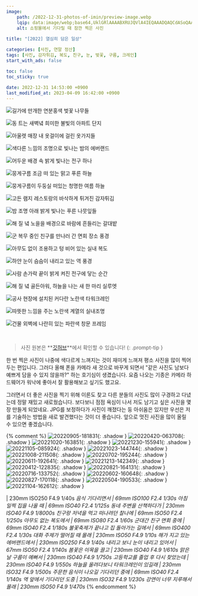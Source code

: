 ```yaml
---
image:
    path: /2022-12-31-photos-of-imin/preview-image.webp
    lqip: data:image/webp;base64,UklGRlAAAABXRUJQVlA4IEQAAADQAQCdASoQAAgAAgA0JZQCdAD0tNvXgAD++yUU4/HtnDOizij1uz6dfZTsypE5KvKr20uztM+CbrkMAgjCLe9cNkIAAA==
    alt: 쇼핑몰에서 기다릴 때 잠깐 찍은 사진
    
title: "[2022] 열심히 담은 일상"

categories: [사진, 연말 정산]
tags: [사진, 감자튀김, 복도, 친구, 눈, 벚꽃, 구름, 크레인]
start_with_ads: false

toc: false
toc_sticky: true
 
date: 2022-12-31 14:53:00 +0900
last_modified_at: 2023-04-09 16:42:00 +0900
---
```


![길가에 만개한 연분홍색 벚꽃 나무들](/photo/20220412_122835.webp)

![동 트는 새벽녘 희미한 불빛의 아파트 단지](/photo/20220420_063708.webp)

![아울렛 매장 내 옷걸이에 걸린 옷가지들](/photo/20220605_121958.webp)

![색다른 느낌의 조명으로 빛나는 밤의 에버랜드](/photo/20220611_192641.webp)

![어두운 배경 속 밝게 빛나는 전구 하나](/photo/20220702_195244.webp)

![뭉게구름 조금 떠 있는 맑고 푸른 하늘](/photo/20220716_133752.webp)

![뭉게구름이 두둥실 떠있는 청명한 여름 하늘](/photo/20220821_164131.webp)

![고든 램지 레스토랑의 바삭하게 튀겨진 감자튀김](/photo/20220905_181831.webp)

![밤 조명 아래 밝게 빛나는 푸른 나뭇잎들](/photo/20221008_211508.webp)

![해 질 녘 노을을 배경으로 바람에 흔들리는 갈대밭](/photo/20221020_163851.webp)

![군 복무 중인 친구를 만나러 간 면회 장소 풍경](/photo/20221023_144744.webp)

![아무도 없이 조용하고 텅 비어 있는 실내 복도](/photo/20221105_085924.webp)

![하얀 눈이 슴슴이 내리고 있는 역 풍경](/photo/20221213_142349.webp)

![사람 손가락 끝이 밝게 켜진 전구에 닿는 순간](/photo/20221230_155941.webp)

![해 질 녘 골든아워, 하늘을 나는 새 한 마리 실루엣](/photo/20220504_190533.webp)

![공사 현장에 설치된 커다란 노란색 타워크레인](/photo/20220602_160648.webp)

![따뜻한 느낌을 주는 노란색 계열의 실내조명](/photo/20220827_170118.webp)

![건물 외벽에 나란히 있는 파란색 창문 프레임](/photo/20221104_162612.webp)

<br>

> 사진 원본은 **[깃허브](https://github.com/hyngng/hyngng.github.io.resources/tree/master/photo/2022)**에서 확인할 수 있습니다!
{: .prompt-tip }

한 번 찍은 사진이 나중에 색다르게 느껴지는 것이 재미게 느껴져 평소 사진을 많이 찍어두는 편입니다. 그러다 올해 폰을 카메라 새 것으로 바꾸게 되면서 "같은 사진도 남보다 예쁘게 담을 수 있지 않을까?" 하는 호기심이 생겼습니다. 요즘 나오는 기종은 카메라 하드웨어가 워낙에 좋아서 잘 활용해보고 싶기도 했고요.

그러면서 더 좋은 사진을 찍기 위해 이론도 찾고 다른 분들의 사진도 많이 구경하고 다녔는데 정말 재밌고 새로웠습니다. 보다보니 점점 욕심이 나서 저도 남기고 싶은 사진을 몇 장 만들게 되었네요. JPG를 보정하다가 사진이 깨졌다는 둥 아쉬움은 있지만 우선은 저를 기술하는 방법을 새로 발견했다는 것이 더 좋습니다. 앞으로 멋진 사진을 많이 올릴 수 있으면 좋겠습니다.

{% comment %}
![20220905-181831](/photo/20220905_181831.webp){: .shadow }
![20220420-063708](/photo/20220420_063708.webp){: .shadow }
![20221020-163851](/photo/20221020_163851.webp){: .shadow }
![20221230-155941](/photo/20221230_155941.webp){: .shadow }
![20221105-085924](/photo/20221105_085924.webp){: .shadow }
![20221023-144744](/photo/20221023_144744.webp){: .shadow }
![20221008-211508](/photo/20221008_211508.webp){: .shadow }
![20220702-195244](/photo/20220702_195244.webp){: .shadow }
![20220611-192641](/photo/20220611_192641.webp){: .shadow }
![20221213-142349](/photo/20221213_142349.webp){: .shadow }
![20220412-122835](/photo/20220412_122835.webp){: .shadow }
![20220821-164131](/photo/20220821_164131.webp){: .shadow }
![20220716-133752](/photo/20220716_133752.webp){: .shadow }
![20220602-160648](/photo/20220602_160648.webp){: .shadow }
![20220827-170118](/photo/20220827_170118.webp){: .shadow }
![20220504-190533](/photo/20220504_190533.webp){: .shadow }
![20221104-162612](/photo/20221104_162612.webp){: .shadow }

 | 230mm ISO250 F4.9 1/40s
_음식 기다리면서 | 69mm ISO100 F2.4 1/30s_
_아침 일찍 집을 나올 때 | 69mm ISO40 F2.4 1/125s_
_동네 주변을 산책하다가 | 230mm ISO40 F4.9 1/8000s_
_친구랑 저녁을 먹고 떠나려던 찰나에 | 69mm ISO50 F2.4 1/250s_
_아무도 없는 복도에서 | 69mm ISO80 F2.4 1/60s_
_군대간 친구 면회 중에 | 69mm ISO40 F2.4 1/180s_
_불꽃축제가 끝나고 집 돌아가는 길에서 | 69mm ISO400 F2.4 1/30s_
_대화 주제가 떨어질 때 몰래 | 230mm ISO50 F4.9 1/10s_
_해가 지고 있는 에버랜드에서 | 230mm ISO250 F4.9 1/40s_
_내리고 보니 눈이 내리고 있어서 | 67mm ISO50 F2.4 1/140s_
_봄꽃은 이목을 끌고 | 230mm ISO40 F4.9 1/610s_
_맑은 날 구름이 예뻐서 | 230mm ISO40 F4.9 1/750s_
_고등학교를 졸업 후 다시 찾았는데 | 230mm ISO40 F4.9 1/550s_
_하늘을 올려다보니 타워크레인이 있길래 | 230mm ISO32 F4.9 1/500s_
_주문한 음식이 나오길 기다리던 중에 | 69mm ISO40 F2.4 1/140s_
_역 앞에서 기다리던 도중 | 230mm ISO32 F4.9 1/230s_
_강연이 너무 지루해서 몰래 | 230mm ISO50 F4.9 1/470s_
{% endcomment %}